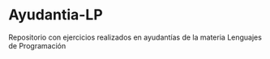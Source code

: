 # Ayudantia-LP
Repositorio con ejercicios realizados en ayudantías de la materia Lenguajes de Programación
